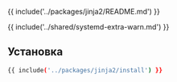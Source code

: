{{ include('../packages/jinja2/README.md') }}

{{ include('../shared/systemd-extra-warn.md') }}

## Установка

```bash 
{{ include('../packages/jinja2/install') }}
```


